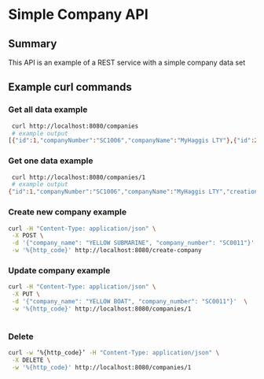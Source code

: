 # Simple Company API

## Summary 

This API is an example of a REST service with a simple company data set

## Example curl commands

### Get all data example

``` bash
 curl http://localhost:8080/companies
 # example output
[{"id":1,"companyNumber":"SC1006","companyName":"MyHaggis LTY"},{"id":2,"companyNumber":"SC1010","companyName":"Hairdressers"}]vmorgan1@PD16611 simple-companies-api 
```
### Get one data example

``` bash
 curl http://localhost:8080/companies/1
 # example output
{"id":1,"companyNumber":"SC1006","companyName":"MyHaggis LTY","creationDateTime":"2022-03-15T15:26:22.860672"}vmorgan1@PD16611 simple-companies-api 
```

### Create new company example

```bash
curl -H "Content-Type: application/json" \
 -X POST \
 -d '{"company_name": "YELLOW SUBMARINE", "company_number": "SC0011"}'  \
 -w '%{http_code}' http://localhost:8080/create-company
```

### Update company example

```bash
curl -H "Content-Type: application/json" \
 -X PUT \
 -d '{"company_name": "YELLOW BOAT", "company_number": "SC0011"}'  \
 -w '%{http_code}' http://localhost:8080/companies/1
 
```

### Delete 

``` bash
curl -w ‘%{http_code}’ -H "Content-Type: application/json" \
 -X DELETE \
 -w '%{http_code}' http://localhost:8080/companies/1
```